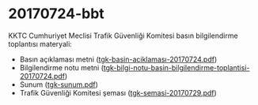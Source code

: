 # 20170724-bbt
KKTC Cumhuriyet Meclisi Trafik Güvenliği Komitesi basın bilgilendirme toplantısı materyali:
- Basın açıklaması metni ([tgk-basin-aciklaması-20170724.pdf](tgk-basin-aciklaması-20170724.pdf))
- Bilgilendirme notu metni ([tgk-bilgi-notu-basin-bilgilendirme-toplantisi-20170724.pdf](tgk-bilgi-notu-basin-bilgilendirme-toplantisi-20170724.pdf))
- Sunum ([tgk-sunum.pdf](tgk-sunum.pdf))
- Trafik Güvenliği Komitesi şeması ([tgk-semasi-20170729.pdf](tgk-semasi-20170729.pdf)) 
